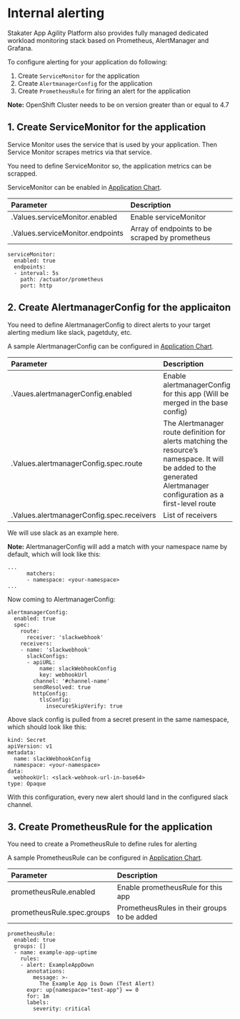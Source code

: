 # Internal alerting

Stakater App Agility Platform also provides fully managed dedicated workload monitoring stack based on Prometheus, AlertManager and Grafana.

To configure alerting for your application do following:

1. Create `ServiceMonitor` for the application
3. Create `AlertmanagerConfig` for the application
4. Create `PrometheusRule` for firing an alert for the application


**Note:** OpenShift Cluster needs to be on version greater than or equal to 4.7

## 1. Create ServiceMonitor for the application

Service Monitor uses the service that is used by your application. Then Service Monitor scrapes metrics via that service.

You need to define ServiceMonitor so, the application metrics can be scrapped.

ServiceMonitor can be enabled in [Application Chart](https://github.com/stakater-charts/application).

| Parameter | Description |
|:---|:---|
| .Values.serviceMonitor.enabled | Enable serviceMonitor
| .Values.serviceMonitor.endpoints | Array of endpoints to be scraped by prometheus

```
serviceMonitor:
  enabled: true
  endpoints:
  - interval: 5s
    path: /actuator/prometheus
    port: http
```

## 2. Create AlertmanagerConfig for the applicaiton

You need to define AlertmanagerConfig to direct alerts to your target alerting medium like slack, pagetduty, etc. 

A sample AlertmanagerConfig can be configured in [Application Chart](https://github.com/stakater-charts/application).

| Parameter | Description |
|:---|:---|
| .Vaues.alertmanagerConfig.enabled | Enable alertmanagerConfig for this app (Will be merged in the base config) 
| .Values.alertmanagerConfig.spec.route | The Alertmanager route definition for alerts matching the resource’s namespace. It will be added to the generated Alertmanager configuration as a first-level route 
| .Values.alertmanagerConfig.spec.receivers | List of receivers  

We will use slack as an example here. 

**Note:**
AlertmanagerConfig will add a match with your namespace name by default, which will look like this:

```
...
      matchers:
      - namespace: <your-namespace>
...
```

Now coming to AlertmanagerConfig:

```
alertmanagerConfig:
  enabled: true
  spec:
    route:
      receiver: 'slackwebhook'
    receivers:
    - name: 'slackwebhook'
      slackConfigs:
      - apiURL: 
          name: slackWebhookConfig
          key: webhookUrl
        channel: '#channel-name'
        sendResolved: true
        httpConfig:
          tlsConfig:
            insecureSkipVerify: true
```

Above slack config is pulled from a secret present in the same namespace, which should look like this:
```
kind: Secret
apiVersion: v1
metadata:
  name: slackWebhookConfig
  namespace: <your-namespace>
data:
  webhookUrl: <slack-webhook-url-in-base64>
type: Opaque
```

With this configuration, every new alert should land in the configured slack channel.
## 3. Create PrometheusRule for the application

You need to create a PrometheusRule to define rules for alerting

A sample PrometheusRule can be configured in [Application Chart](https://github.com/stakater-charts/application).

| Parameter | Description |
|:---|:---|
| prometheusRule.enabled | Enable prometheusRule for this app 
| prometheusRule.spec.groups | PrometheusRules in their groups to be added 
~~~
prometheusRule:
  enabled: true
  groups: []    
  - name: example-app-uptime
    rules:
    - alert: ExampleAppDown
      annotations:
        message: >-
          The Example App is Down (Test Alert)
      expr: up{namespace="test-app"} == 0
      for: 1m
      labels:
        severity: critical 
~~~

